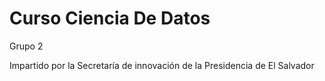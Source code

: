 # Curso Ciencia De Datos
Grupo 2

Impartido por la Secretaría de innovación de la Presidencia de El Salvador
